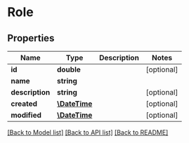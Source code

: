 # Role

## Properties
Name | Type | Description | Notes
------------ | ------------- | ------------- | -------------
**id** | **double** |  | [optional] 
**name** | **string** |  | 
**description** | **string** |  | [optional] 
**created** | [**\DateTime**](\DateTime.md) |  | [optional] 
**modified** | [**\DateTime**](\DateTime.md) |  | [optional] 

[[Back to Model list]](../README.md#documentation-for-models) [[Back to API list]](../README.md#documentation-for-api-endpoints) [[Back to README]](../README.md)


